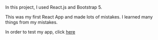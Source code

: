 In this project, I used React.js and Bootstrap 5. 

This was my first React App and made lots of mistakes. I learned many things from my mistakes.

In order to test my app, click [ here ](https://todoapp-eminberkayd.surge.sh/)